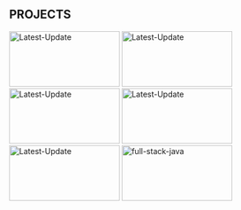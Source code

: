 

## PROJECTS
  <a href="https://imageconverterrd.vercel.app/"><img alt="Latest-Update"  width="200px" height="100px"  src="https://github.com/user-attachments/assets/a011bd25-e4be-4fb4-8d85-398596ebbd1c" /></a>
  <a href="https://gradientcolorpicker.vercel.app/"><img alt="Latest-Update"  width="200px" height="100px"   src="https://github.com/user-attachments/assets/54ba328e-ce5c-4d6e-bdb9-08c679b5458a" /></a>
  <a href="https://democodestores.vercel.app/"><img alt="Latest-Update"  width="200px" height="100px"    src="https://github.com/user-attachments/assets/3ee3927a-49d2-4096-9a71-a2a29f1b44cd" /></a>
  <a href="https://onlinecalls.vercel.app/"><img alt="Latest-Update" width="200px" height="100px"   src="https://github.com/user-attachments/assets/514c7369-a6e2-4924-a22c-8aa56786c7c9" /></a>
  <a href="https://csstests.vercel.app/"><img alt="Latest-Update" width="200px" height="100px" src="https://github.com/user-attachments/assets/39d2f259-0000-455c-8e61-3a356ad79222" /></a>
 <a href="https://gsaptests.vercel.app/"><img alt="full-stack-java" width="200px" height="100px"  src="https://github.com/user-attachments/assets/9d929be5-bf23-49d6-afd0-b9ffc3353ee5"/></a>
